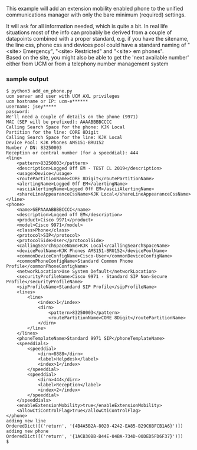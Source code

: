 This example will add an extension mobility enabled phone to the unified 
communications manager with only the bare minimum (required) settings.  

It will ask for all information needed, which is quite a bit. In real life 
situations most of the info can probably be derived from a couple of datapoints 
combined with a proper standard, e.g. if you have the sitename, the line css, 
phone css and devices pool could have a standard naming of "\<site\> Emergency", 
"\<site\> Restricted" and "\<site\> em phones".  
Based on the site, you might also be able to get the 'next available number'
either from UCM or from a telephony number management system

### sample output
```
$ python3 add_em_phone.py
ucm server and user with UCM AXL privileges
ucm hostname or IP: ucm-e******
username: jsey*****
password:
We'll need a couple of details on the phone (9971)
MAC (SEP will be prefixed): AAAABBBBCCCC
Calling Search Space for the phone: KJK Local
Partition for the line: CORE 8Digit
Calling Search Space for the line: KJK Local
Device Pool: KJK Phones AMS151-BRU152
Number / DN: 83250003
Reception or central number (for a speeddial): 444
<line>
    <pattern>83250003</pattern>
    <description>Logged 0ff EM - TEST CL 2019</description>
    <usage>Device</usage>
    <routePartitionName>CORE 8Digit</routePartitionName>
    <alertingName>Logged 0ff EM</alertingName>
    <asciiAlertingName>Logged 0ff EM</asciiAlertingName>
    <shareLineAppearanceCssName>KJK Local</shareLineAppearanceCssName>
</line>
<phone>
    <name>SEPAAAABBBBCCCC</name>
    <description>Logged off EM</description>
    <product>Cisco 9971</product>
    <model>Cisco 9971</model>
    <class>Phone</class>
    <protocol>SIP</protocol>
    <protocolSide>User</protocolSide>
    <callingSearchSpaceName>KJK Local</callingSearchSpaceName>
    <devicePoolName>KJK Phones AMS151-BRU152</devicePoolName>
    <commonDeviceConfigName>Cisco-User</commonDeviceConfigName>
    <commonPhoneConfigName>Standard Common Phone Profile</commonPhoneConfigName>
    <networkLocation>Use System Default</networkLocation>
    <securityProfileName>Cisco 9971 - Standard SIP Non-Secure Profile</securityProfileName>
    <sipProfileName>Standard SIP Profile</sipProfileName>
    <lines>
        <line>
            <index>1</index>
            <dirn>
                <pattern>83250003</pattern>
                <routePartitionName>CORE 8Digit</routePartitionName>
            </dirn>
        </line>
    </lines>
    <phoneTemplateName>Standard 9971 SIP</phoneTemplateName>
    <speeddials>
        <speeddial>
            <dirn>8888</dirn>
            <label>Helpdesk</label>
            <index>1</index>
        </speeddial>
        <speeddial>
            <dirn>444</dirn>
            <label>Reception</label>
            <index>2</index>
        </speeddial>
    </speeddials>
    <enableExtensionMobility>true</enableExtensionMobility>
    <allowCtiControlFlag>true</allowCtiControlFlag>
</phone>
adding new line
OrderedDict([('return', '{4B4A5B2A-8020-4242-EA85-B29C6BFCB1A6}')])
adding new phone
OrderedDict([('return', '{1ACB30BB-B44E-04BA-734D-00DED5FD6F37}')])
$
```